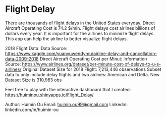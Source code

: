 # Flight Delay

There are thousands of flight delays in the United States everyday.
Direct Aircraft Operating Cost is 74.2 $/min. Flight delays cost airlines billions of dollars every year.
It is important for the airlines to minimize flight delays.
This app can help the airline to better visualize flight delays.

2018 Flight Data: Data Source: https://www.kaggle.com/yuanyuwendymu/airline-delay-and-cancellation-data-2009-2018
Direct Aircraft Operating Cost per Minut: Information Source: https://www.airlines.org/dataset/per-minute-cost-of-delays-to-u-s-airlines/
Original Dataset Size for 2018 Flight: 7,213,446 observations
Subset data to only include delay flights and two airlines: American and Delta.
New Dataset Size is 310,983 obs


Feel free to play with the interactive dashboard that I created:
https://huiminou.shinyapps.io/Flight_Delay/

Author: Huimin Ou
Email: huimin.ou99@gmail.com
Linkedin: linkedin.com/in/huimin-ou
